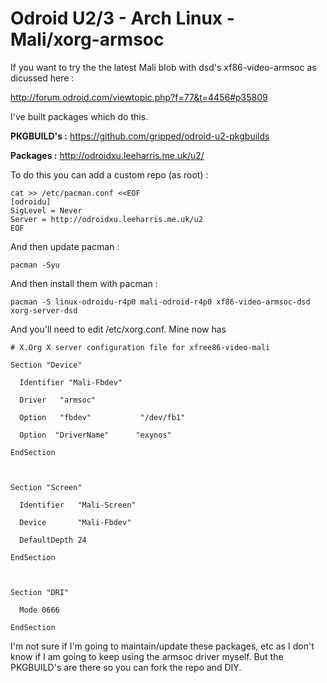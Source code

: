Odroid U2/3 - Arch Linux - Mali/xorg-armsoc
===========================================

If you want to try the the latest Mali blob with dsd's xf86-video-armsoc as dicussed here :

http://forum.odroid.com/viewtopic.php?f=77&t=4456#p35809

I've built packages which do this.

**PKGBUILD's :** https://github.com/gripped/odroid-u2-pkgbuilds

**Packages :** http://odroidxu.leeharris.me.uk/u2/

To do this you can add a custom repo (as root) :

```
cat >> /etc/pacman.conf <<EOF
[odroidu]
SigLevel = Never
Server = http://odroidxu.leeharris.me.uk/u2
EOF
```


And then update pacman :

```
pacman -Syu
```

And then install them with pacman :

```
pacman -S linux-odroidu-r4p0 mali-odroid-r4p0 xf86-video-armsoc-dsd xorg-server-dsd
```

And you'll need to edit /etc/xorg.conf. Mine now has

```
# X.Org X server configuration file for xfree86-video-mali

Section "Device"

  Identifier "Mali-Fbdev"

  Driver   "armsoc"

  Option   "fbdev"           "/dev/fb1"

  Option  "DriverName"      "exynos"

EndSection



Section "Screen"

  Identifier   "Mali-Screen"

  Device       "Mali-Fbdev"

  DefaultDepth 24 

EndSection



Section "DRI"

  Mode 0666

EndSection
```

I'm not sure if I'm going to maintain/update these packages, etc as I don't know if I am going to keep using the armsoc driver myself. But the PKGBUILD's are there so you can fork the repo and DIY.
